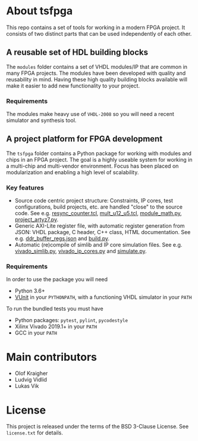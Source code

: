 # About tsfpga
This repo contains a set of tools for working in a modern FPGA project.
It consists of two distinct parts that can be used independently of each other.

## A reusable set of HDL building blocks
The `modules` folder contains a set of VHDL modules/IP that are common in many FPGA projects.
The modules have been developed with quality and reusability in mind.
Having these high quality building blocks available will make it easier to add new functionality to your project.

### Requirements
The modules make heavy use of `VHDL-2008` so you will need a recent simulator and synthesis tool.

## A project platform for FPGA development
The `tsfpga` folder contains a Python package for working with modules and chips in an FPGA project.
The goal is a highly useable system for working in a multi-chip and multi-vendor environment.
Focus has been placed on modularization and enabling a high level of scalability.

### Key features
* Source code centric project structure: Constraints, IP cores, test configurations, build projects, etc. are handled "close" to the source code.
See e.g. [resync_counter.tcl](modules/resync/scoped_constraints/resync_counter.tcl), [mult_u12_u5.tcl](examples/modules_with_ip/module_with_ip_cores/ip_cores/mult_u12_u5.tcl), [module_math.py](modules/math/module_math.py), [project_artyz7.py](examples/modules/artyz7/project_artyz7.py).
* Generic AXI-Lite register file, with automatic register generation from JSON: VHDL package, C header, C++ class, HTML documentation. See e.g. [ddr_buffer_regs.json](examples/modules/ddr_buffer/ddr_buffer_regs.json) and [build.py](examples/build.py#L100).
* Automatic (re)compile of simlib and IP core simulation files. See e.g. [vivado_simlib.py](tsfpga/vivado_simlib.py), [vivado_ip_cores.py](tsfpga/vivado_ip_cores.py) and [simulate.py](examples/simulate.py#L34).

### Requirements
In order to use the package you will need
* Python 3.6+
* [VUnit](https://vunit.github.io/) in your `PYTHONPATH`, with a functioning VHDL simulator in your `PATH`

To run the bundled tests you must have
* Python packages: `pytest`, `pylint`, `pycodestyle`
* Xilinx Vivado 2019.1+ in your `PATH`
* GCC in your `PATH`

# Main contributors
* Olof Kraigher
* Ludvig Vidlid
* Lukas Vik

# License
This project is released under the terms of the BSD 3-Clause License. See `license.txt` for details.
